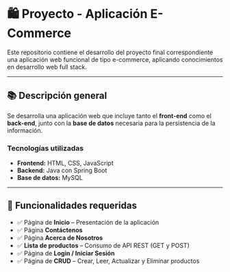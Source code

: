 # 🛍️ Proyecto - Aplicación E-Commerce

Este repositorio contiene el desarrollo del proyecto final correspondiente una aplicación web funcional de tipo e-commerce, aplicando conocimientos en desarrollo web full stack.

---

## 📚 Descripción general

Se desarrolla una aplicación web que incluye tanto el **front-end** como el **back-end**, junto con la **base de datos** necesaria para la persistencia de la información.

### Tecnologías utilizadas
- **Frontend:** HTML, CSS, JavaScript
- **Backend:** Java con Spring Boot
- **Base de datos:** MySQL

---

## 🧩 Funcionalidades requeridas

- ✅ Página de **Inicio** – Presentación de la aplicación
- ✅ Página **Contáctenos**
- ✅ Página **Acerca de Nosotros**
- ✅ **Lista de productos** – Consumo de API REST (GET y POST)
- ✅ Página de **Login / Iniciar Sesión**
- ✅ Página de **CRUD** – Crear, Leer, Actualizar y Eliminar productos

